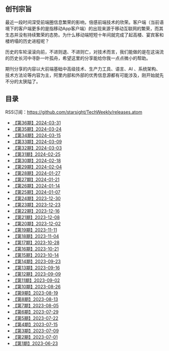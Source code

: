 ## 创刊宗旨

最近一段时间深受前端圈信息繁荣的影响，倍感前端技术的欣荣。客户端（当前语境下的客户端更多的是指移动App客户端）的出现来源于移动互联网的繁荣，而其生态并没有持续繁荣的态势。为什么移动端短短十年间就完成了起高楼、宴宾客和楼坍塌的历史进程呢？

历史的车轮滚滚向前，不进则退、不进则亡，对技术而言，我们能做的是在这湍流的历史长河中寻卧一叶孤舟，希望这里的分享能给你我一点点微小的帮助。

期刊分享的内容以大前端基础中高级技术、生产力工具、语言、AI 、系统架构、技术方法论等内容为主，阿里内部和外部的优秀信息源都有可能涉及，刚开始就先不分的太狭隘了。



## 目录

RSS订阅：https://github.com/starsight/TechWeekly/releases.atom
- [【第36期】2024-03-31](https://github.com/starsight/TechWeekly/releases/tag/%2336)
- [【第35期】2024-03-24](https://github.com/starsight/TechWeekly/releases/tag/%2335)
- [【第34期】2024-03-15](https://github.com/starsight/TechWeekly/releases/tag/%2334)
- [【第33期】2024-03-09](https://github.com/starsight/TechWeekly/releases/tag/%2333)
- [【第32期】2024-03-03](https://github.com/starsight/TechWeekly/releases/tag/%2332)
- [【第31期】2024-02-25](https://github.com/starsight/TechWeekly/releases/tag/%2331)
-  [【第30期】2024-02-18](https://github.com/starsight/TechWeekly/releases/tag/%2330)
- [【第29期】2024-02-04](https://github.com/starsight/TechWeekly/releases/tag/%2329)
-  [【第28期】2024-01-27](https://github.com/starsight/TechWeekly/releases/tag/%2328)
- [【第27期】2024-01-21](https://github.com/starsight/TechWeekly/releases/tag/%2327)
- [【第26期】2024-01-14](https://github.com/starsight/TechWeekly/releases/tag/%2326)
- [【第25期】2024-01-07](https://github.com/starsight/TechWeekly/releases/tag/%2325)
- [【第24期】2023-12-30](https://github.com/starsight/TechWeekly/releases/tag/%2324)
- [【第23期】2023-12-23](https://github.com/starsight/TechWeekly/releases/tag/%2323)
- [【第22期】2023-12-16](https://github.com/starsight/TechWeekly/releases/tag/%2322)
- [【第21期】2023-12-08](https://github.com/starsight/TechWeekly/releases/tag/%2321)
- [【第20期】2023-12-02](https://github.com/starsight/TechWeekly/releases/tag/%2320)
- [【第19期】2023-11-11](https://github.com/starsight/TechWeekly/releases/tag/%2319)
- [【第18期】2023-11-04](https://github.com/starsight/TechWeekly/releases/tag/%2318)
- [【第17期】2023-10-28](https://github.com/starsight/TechWeekly/releases/tag/%2317)
- [【第16期】2023-10-21](https://github.com/starsight/TechWeekly/releases/tag/%2316)
- [【第15期】2023-10-14](https://github.com/starsight/TechWeekly/releases/tag/%2315)
- [【第14期】2023-09-23](https://github.com/starsight/TechWeekly/releases/tag/%2314)
- [【第13期】2023-09-16](https://github.com/starsight/TechWeekly/releases/tag/%2313)
- [【第12期】2023-09-09](https://github.com/starsight/TechWeekly/releases/tag/%2312)
- [【第11期】2023-09-02](https://github.com/starsight/TechWeekly/releases/tag/%2311)
- [【第10期】2023-08-26](https://github.com/starsight/TechWeekly/releases/tag/%2310)
- [【第9期】2023-08-19](https://github.com/starsight/TechWeekly/releases/tag/%239)
- [【第8期】2023-08-13](https://github.com/starsight/TechWeekly/releases/tag/%238)
- [【第7期】2023-08-05](https://github.com/starsight/TechWeekly/releases/tag/%237)
- [【第6期】2023-07-29](https://github.com/starsight/TechWeekly/releases/tag/%236)
- [【第5期】2023-07-22](https://github.com/starsight/TechWeekly/releases/tag/%235)
- [【第4期】2023-07-15 ](https://github.com/starsight/TechWeekly/releases/tag/%234)
- [【第3期】2023-07-09](https://github.com/starsight/TechWeekly/releases/tag/%233)
- [【第2期】2023-07-01](https://github.com/starsight/TechWeekly/releases/tag/%232)
- [【第1期】2023-06-23](https://github.com/starsight/TechWeekly/releases/tag/%231)
